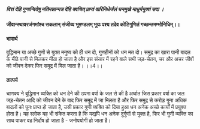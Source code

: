 ##### वित्तं देहि गुणान्वितेषु मतिमन्नान्यत्र देहि क्वचित् प्राप्तं वारिनिधेर्जलं घनमुखे माधुर्ययुक्तं सदा ।
#### जीवान्स्थावरजंगमांश्च सकलान् संजीव्य भूमण्डलम् भूयः पश्य तदेव कोटिगुणितं गच्छन्तमम्भोनिधिम्।। 

#### भावार्थ

बुद्धिमान या अच्छे गुणों से युक्त मनुष्य को ही धन दो, गुणहीनों को धन मत दो। समुद्र का खारा पानी बादल के मीठे पानी से मिलकर मीठा हो जाता है और इस संसार में रहने वाले सभी जड़-चेतन, चर और अचर जीवों को जीवन देकर फिर समुद्र में मिल जाता है। ।।4।।

#### तात्पर्य

चाणक्य ने बुद्धिमान व्यक्ति को धन देने की उपमा वर्षा के जल से की है अर्थात जिस प्रकार वर्षा का जल जड़-चेतन आदि को जीवन देने के बाद फिर समुद्र में जा मिलता है और फिर समुद्र से करोड़ गुना अधिक बादलों को पुनः प्राप्त हो जाता है, उसी प्रकार गुणी व्यक्ति को दिया हुआ धन अनेक अच्छे कार्यों में प्रयुक्त होता है। यह श्लोक यह भी संकेत करता है कि यद्यपि धन अनेक दुर्गुणों से युक्त है, फिर भी गुणी व्यक्ति का साथ पाकर वह निर्दोष हो जाता है - जनोपयोगी हो जाता है।